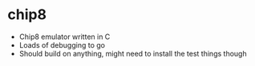# chip8
- Chip8 emulator written in C
- Loads of debugging to go
- Should build on anything, might need to install the test things though


